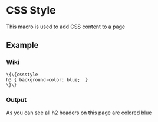 CSS Style
=========

This macro is used to add CSS content to a page

Example
-------

### Wiki

```
\{\{cssstyle
h3 { background-color: blue;  }
\}\}
```

### Output

As you can see all h2 headers on this page are colored blue
